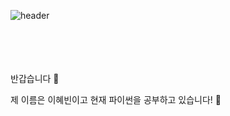 ![header](https://capsule-render.vercel.app/api?text=Hye%20Bin&fontColor=FFFFFF&color=B1CEFD&section=footer)
<br>
<br>
<br>
<br>
<br>    <p>반갑습니다 👋 </p>
  <p>  제 이름은 이혜빈이고 현재 파이썬을 공부하고 있습니다! 🌱 </p>




